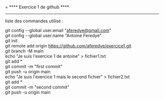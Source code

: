= **** Exercice 1 de github ****  
******************************  
  
liste des commandes utilisé : 

git config --global user.email "aferedye@gmail.com"  
git config --global user.name "Antoine Feredye"  
git init  
git remote add origin https://github.com/aferedye/exercice1.git  
git branch -M main  
echo "Je suis l'exercice 1 de antoine" > fichier1.txt  
git add *  
git commit -m "first commit"  
git push -u origin main   
echo "Je suis l'exercice 1 mais le second fichier" > fichier2.txt  
git add *  
git commit -m "second commit"  
git push -u origin main  